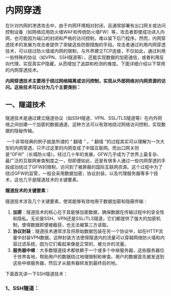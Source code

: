 # 内网穿透



​	在针对内网的渗透攻击中，由于内网环境相对封闭，且通常部署有出口网关或访问控制设备（如网络应用防火墙WAF和传统防火墙FW）等，攻击者即便成功进入内网，也可能因为端口的封闭和严格的访问控制，难以留下后门程序。然而，内网穿透技术的发展为攻击者提供了突破这些防御措施的手段。攻击者通过利用内网穿透技术，可以绕过防火墙或内网的限制，与外界建立TCP连接，不仅如此，通过利用一些特殊的协议（如VPN、SSH隧道等），还能实现数据的加密通信，或者利用反向代理，实现真实IP隐藏，从而增加了追踪和检测的难度。下面详细介绍以下常用的内网穿透技术。

​	**内网穿透技术主要用于绕过网络隔离或访问控制，实现从外部网络对内网资源的访问。这些技术可以分为几个主要类别：**

## 一、隧道技术

​	隧道技术是通过建立隧道协议（如SSH隧道、VPN、SSL/TLS隧道等）在内外网络之间创建一个加密的数据通道，这种方法可以有效地绕过网络访问控制，实现数据的隐秘传输。

​	一个非常经典的例子就是所谓的 “ 翻墙 ” 。“ 翻墙 ”的过程其实可以理解为一次大型的内网穿透，只不过这里的内网变成了中国互联网。而出口网关则是“GFW”（长城防火墙）。经过几十年的发展，GFW几乎成为了世界上最复杂、最广泛的互联网审查制度之一，但即便如此，还是有很多人通过一些内网穿透的手段成功绕过了GFW的限制，访问到了被屏蔽的国际互联网资源。这个过程中为了绕过GFW的监管，一般会采用数据加密，协议封装，以及代理服务器等多个技术，这也几乎是隧道技术的关键要素。

**隧道技术的关键要素：**

隧道技术涉及几个关键要素，使其能够有效地用于数据加密和隐蔽传输：

1. **加密**：隧道技术的核心在于其能够加密数据，确保数据在传输过程中的安全性和隐私。无论是SSH、VPN还是SSL/TLS隧道，它们都提供了强大的加密机制，使得数据即便被截获，也无法被第三方读取。
2. **协议封装**：隧道技术通常涉及将原始数据包装在另一个协议中，如在HTTP流量中封装VPN数据。这种封装方法使得隧道内的流量可以穿越网络防火墙和内容过滤系统，因为它们看起来像是正常的、被允许的流量。
3. **服务器中继**：大多数隧道技术都依赖于一个或多个中继服务器，这些服务器位于世界各地，帮助用户的数据绕过地理限制和审查。用户的数据首先被发送到这些中继服务器，然后才从服务器转发到最终目的地。

下面首先讲一下SSH隧道技术：

### 1、SSH隧道：

​	

